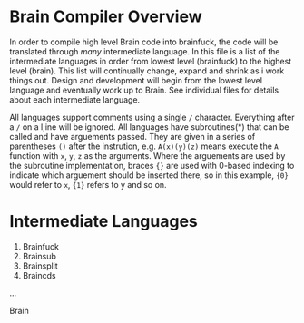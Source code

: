 # Brain Compiler Overview

In order to compile high level Brain code into brainfuck, the code will be translated through *many* intermediate language. In this file is a list of the intermediate languages in order from lowest level (brainfuck) to the highest level (brain). This list will continually change, expand and shrink as i work things out. Design and development will begin from the lowest level language and eventually work up to Brain.
See individual files for details about each intermediate language.

All languages support comments using a single `/` character. Everything after a `/` on a l;ine will be ignored.
All languages have subroutines(*) that can be called and have arguements passed. They are given in a series of parentheses `()` after the instrution, e.g. `A(x)(y)(z)` means execute the `A` function with `x`, `y`, `z` as the arguments. Where the arguements are used by the subroutine implementation, braces `{}` are used with 0-based indexing to indicate which arguement should be inserted there, so in this example, `{0}` would refer to `x`, `{1}` refers to y and so on.

# Intermediate Languages

1. Brainfuck
2. Brainsub
3. Brainsplit
4. Braincds

...

Brain